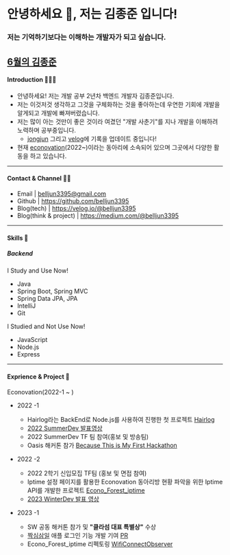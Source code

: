 <h1 align="left">안녕하세요 👋, 저는 김종준 입니다!</h1>
<h3 align="left">저는 기억하기보다는 이해하는 개발자가 되고 싶습니다.</h3>

[6월의 김종준](https://medium.com/@belljun3395/6%EC%9B%94%EC%9D%98-%EB%82%98-64687ed3bceb)
---

<h4 align="left"> Introduction 🙋🏻‍♂️</h4>

+ 안녕하세요! 저는 개발 공부 2년차 백엔드 개발자 김종준입니다.
+ 저는 이것저것 생각하고 그것을 구체화하는 것을 좋아하는데 우연한 기회에 개발을 알게되고 개발에 빠져버렸습니다.
+ 저는 많이 아는 것만이 좋은 것이라 여겼던 "개발 사춘기"를 지나 개발을 이해하려 노력하며 공부중입니다. 
  + [jongjun](https://github.com/belljun3395/jongjun) 그리고 [velog](https://velog.io/@belljun3395)에 기록을 업데이트 중입니다!
+ 현재 [econovation](https://econovation.kr/about)(2022~)이라는 동아리에 소속되어 있으며 그곳에서 다양한 활동을 하고 있습니다.

---
  
<h4 align="left"> Contact & Channel 🤙🏻</h4>

+ Email | belljun3395@gmail.com
+ Github | https://github.com/belljun3395
+ Blog(tech) | https://velog.io/@belljun3395
+ Blog(think & project) | https://medium.com/@belljun3395

---

<h4 align="left"> Skills 🔨</h4>

<h5> Backend </h5>

I Study and Use Now!

+ Java
+ Spring Boot, Spring MVC
+ Spring Data JPA, JPA
+ IntelliJ
+ Git

I Studied and Not Use Now!
+ JavaScript
+ Node.js
+ Express

---

<h4 align="left"> Exprience & Project 🫠</h4>

Econovation(2022-1 ~ )

+ 2022 -1 
  + Hairlog라는 BackEnd로 Node.js를 사용하여 진행한 첫 프로젝트 [Hairlog](https://github.com/JNU-econovation/Hairlog)
  + [2022 SummerDev 발표영상](https://youtu.be/Ah_HWVC4IM4?t=7875)
  + 2022 SummerDev TF 팀 참여(홍보 및 방송팀)
  + Oasis 해커톤 참가 [Because This is My First Hackathon](https://github.com/belljun3395/oasis-BecauseThisIsMyFirstHackathon)
  
+ 2022 -2
  + 2022 2학기 신입모집 TF팀 (홍보 및 면접 참여)
  + Iptime 설정 페이지를 활용한 Econovation 동아리방 현황 파악을 위한 Iptime API를 개발한 프로젝트 [Econo_Forest_iptime](https://github.com/JNU-econovation/econo-forest-be-iptime)
  + [2023 WinterDev 발표 영상](https://youtu.be/wOqimi4O8H4?t=4430)

+ 2023 -1
  + SW 공동 해커톤 참가 및 **"클라섬 대표 특별상"** 수상
  + [짝심삼일](https://www.depromeet.com/project/%EC%A7%9D%EC%8B%AC%EC%82%BC%EC%9D%BC) 애플 로그인 기능 개발 기여 [PR](https://github.com/depromeet12th/three-days-server/pull/117)
  + Econo_Forest_iptime 리펙토링 [WifiConnectObserver](https://github.com/belljun3395/WifiConnectObserver)
